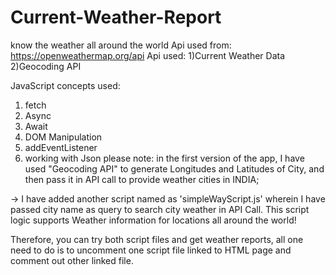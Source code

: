# Current-Weather-Report
know the weather all around the world Api used from: https://openweathermap.org/api Api used: 1)Current Weather Data 2)Geocoding API

JavaScript concepts used:

1) fetch
2) Async
3) Await
4) DOM Manipulation
5) addEventListener
6) working with Json
please note: in the first version of the app, I have used "Geocoding API" to generate Longitudes and Latitudes of City, and then pass it in API call to provide weather cities in INDIA;

-> I have added another script named as 'simpleWayScript.js' wherein I have passed city name as query to search city weather in API Call. This script logic supports Weather information for locations all around the world!

Therefore, you can try both script files and get weather reports, all one need to do is to uncomment one script file linked to HTML page and comment out other linked file.
